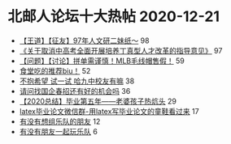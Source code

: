 # 北邮人论坛十大热帖 2020-12-21

- [【王道】【征友】97年人文研二妹纸～](https://bbs.byr.cn/article/Friends/1981288) 98
- [《关于取消中高考全面开展培养丁真型人才改革的指导意见》](https://bbs.byr.cn/article/Talking/6248804) 97
- [【问题】【讨论】拼单需谨慎！MLB毛线帽售假！](https://bbs.byr.cn/article/Picture/3279497) 59
- [食堂吃的推荐biu！](https://bbs.byr.cn/article/Food/510646) 52
- [不抱希望 试一试 哈九中校友有嘛](https://bbs.byr.cn/article/NorthEast/944876) 38
- [请问找国企春招还有好的机会吗](https://bbs.byr.cn/article/Job/2117207) 36
- [【2020总结】毕业第五年——老婆孩子热炕头](https://bbs.byr.cn/article/WorkLife/1158124) 29
- [latex毕业论文微信群-用latex写毕业论文的童鞋看过来](https://bbs.byr.cn/article/Paper/36587) 17
- [有没有想组乐队的朋友](https://bbs.byr.cn/article/Music/342363) 12
- [有没有朋友一起玩乐队](https://bbs.byr.cn/article/Guitar/153842) 6


